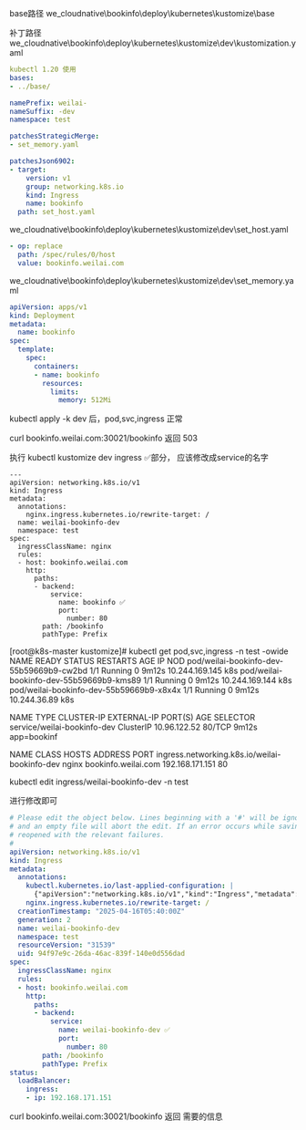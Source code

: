 base路径
we_cloudnative\bookinfo\deploy\kubernetes\kustomize\base

补丁路径
we_cloudnative\bookinfo\deploy\kubernetes\kustomize\dev\kustomization.yaml
```yaml
kubectl 1.20 使用
bases:
- ../base/

namePrefix: weilai-
nameSuffix: -dev
namespace: test

patchesStrategicMerge:
- set_memory.yaml

patchesJson6902:
- target:
    version: v1
    group: networking.k8s.io
    kind: Ingress
    name: bookinfo
  path: set_host.yaml
```

we_cloudnative\bookinfo\deploy\kubernetes\kustomize\dev\set_host.yaml
```yaml
- op: replace
  path: /spec/rules/0/host
  value: bookinfo.weilai.com
```

we_cloudnative\bookinfo\deploy\kubernetes\kustomize\dev\set_memory.yaml
```yaml
apiVersion: apps/v1
kind: Deployment
metadata:
  name: bookinfo
spec:
  template:
    spec:
      containers:
      - name: bookinfo
        resources: 
          limits: 
            memory: 512Mi
```
kubectl apply -k dev 后，pod,svc,ingress 正常

curl bookinfo.weilai.com:30021/bookinfo 返回 503

执行 kubectl kustomize dev 
ingress ✅部分， 应该修改成service的名字
```
---
apiVersion: networking.k8s.io/v1
kind: Ingress
metadata:
  annotations:
    nginx.ingress.kubernetes.io/rewrite-target: /
  name: weilai-bookinfo-dev
  namespace: test
spec:
  ingressClassName: nginx
  rules:
  - host: bookinfo.weilai.com
    http:
      paths:
      - backend:
          service:
            name: bookinfo ✅
            port:
              number: 80
        path: /bookinfo
        pathType: Prefix
```



[root@k8s-master kustomize]# kubectl  get pod,svc,ingress -n test -owide
NAME                                       READY   STATUS    RESTARTS   AGE     IP               NOD
pod/weilai-bookinfo-dev-55b59669b9-cw2bd   1/1     Running   0          9m12s   10.244.169.145   k8s
pod/weilai-bookinfo-dev-55b59669b9-kms89   1/1     Running   0          9m12s   10.244.169.144   k8s
pod/weilai-bookinfo-dev-55b59669b9-x8x4x   1/1     Running   0          9m12s   10.244.36.89     k8s

NAME                          TYPE        CLUSTER-IP     EXTERNAL-IP   PORT(S)   AGE     SELECTOR
service/weilai-bookinfo-dev   ClusterIP   10.96.122.52   <none>        80/TCP    9m12s   app=bookinf

NAME                                            CLASS   HOSTS                 ADDRESS           PORT
ingress.networking.k8s.io/weilai-bookinfo-dev   nginx   bookinfo.weilai.com   192.168.171.151   80


kubectl edit ingress/weilai-bookinfo-dev -n test

进行修改即可
```yaml
# Please edit the object below. Lines beginning with a '#' will be ignored,
# and an empty file will abort the edit. If an error occurs while saving this file will be
# reopened with the relevant failures.
#
apiVersion: networking.k8s.io/v1
kind: Ingress
metadata:
  annotations:
    kubectl.kubernetes.io/last-applied-configuration: |
      {"apiVersion":"networking.k8s.io/v1","kind":"Ingress","metadata":{"annotations":{"nginx.ingress.kubernetes.io/rewrite-target":"/"},"name":"weilai-bookinfo-dev","namespace":"test"},"spec":{"ingressClassName":"nginx","rules":[{"host":"bookinfo.weilai.com","http":{"paths":[{"backend":{"service":{"name":"bookinfo","port":{"number":80}}},"path":"/bookinfo","pathType":"Prefix"}]}}]}}
    nginx.ingress.kubernetes.io/rewrite-target: /
  creationTimestamp: "2025-04-16T05:40:00Z"
  generation: 2
  name: weilai-bookinfo-dev
  namespace: test
  resourceVersion: "31539"
  uid: 94f97e9c-26da-46ac-839f-140e0d556dad
spec:
  ingressClassName: nginx
  rules:
  - host: bookinfo.weilai.com
    http:
      paths:
      - backend:
          service:
            name: weilai-bookinfo-dev ✅
            port:
              number: 80
        path: /bookinfo
        pathType: Prefix
status:
  loadBalancer:
    ingress:
    - ip: 192.168.171.151
```


curl bookinfo.weilai.com:30021/bookinfo 返回 需要的信息